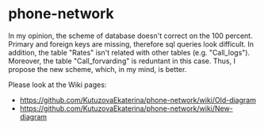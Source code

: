 # phone-network

In my opinion, the scheme of database doesn't correct on the 100 percent. Primary and foreign keys are missing, therefore sql queries look difficult. In addition, the table "Rates" isn't related with other tables (e.g. "Call_logs"). Moreover, the table "Call_forvarding" is reduntant in this case. Thus, I propose the new scheme, which, in my mind, is better.

Please look at the Wiki pages:
* https://github.com/KutuzovaEkaterina/phone-network/wiki/Old-diagram
* https://github.com/KutuzovaEkaterina/phone-network/wiki/New-diagram
